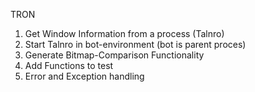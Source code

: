 TRON

1. Get Window Information from a process (Talnro)
2. Start Talnro in bot-environment (bot is parent proces)
3. Generate Bitmap-Comparison Functionality 
4. Add Functions to test
5. Error and Exception handling
